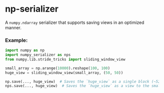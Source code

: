 # np-serializer

A `numpy.ndarray` serializer that supports saving views in an optimized manner.

### Example:

```python
import numpy as np
import numpy_serializer as nps
from numpy.lib.stride_tricks import sliding_window_view

small_array = np.arange(10000).reshape(100, 100)
huge_view = sliding_window_view(small_array, (50, 50))

np.save(..., huge_view)  # Saves the `huge_view` as a single block (~52 MB)
nps.save(..., huge_view)  # Saves the `huge_view` as a view to the smaller array (~80 kB)
```
